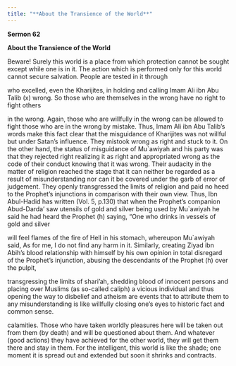 ```yaml
---
title: "**About the Transience of the World**" 
---
```

**Sermon 62**

**About the Transience of the World**

Beware\! Surely this world is a place from which protection cannot be sought except while one is in it\. The action which is performed only for this world cannot secure salvation\. People are tested in it through

who excelled, even the Kharijites, in holding and calling Imam Ali ibn Abu Talib \(x\) wrong\. So those who are themselves in the wrong have no right to fight others

in the wrong\. Again, those who are willfully in the wrong can be allowed to fight those who are in the wrong by mistake\. Thus, Imam Ali ibn Abu Talib’s words make this fact clear that the misguidance of Kharijites was not willful but under Satan’s influence\. They mistook wrong as right and stuck to it\. On the other hand, the status of misguidance of Mu\`awiyah and his party was that they rejected right realizing it as right and appropriated wrong as the code of their conduct knowing that it was wrong\. Their audacity in the matter of religion reached the stage that it can neither be regarded as a result of misunderstanding nor can it be covered under the garb of error of judgement\. They openly transgressed the limits of religion and paid no heed to the Prophet’s injunctions in comparison with their own view\. Thus, Ibn Abul\-Hadid has written \(Vol\. 5, p\.130\) that when the Prophet’s companion Abud\-Darda’ saw utensils of gold and silver being used by Mu\`awiyah he said he had heard the Prophet \(h\) saying, “One who drinks in vessels of gold and silver

will feel flames of the fire of Hell in his stomach, whereupon Mu\`awiyah said, As for me, I do not find any harm in it\. Similarly, creating Ziyad ibn Abih’s blood relationship with himself by his own opinion in total disregard of the Prophet’s injunction, abusing the descendants of the Prophet \(h\) over the pulpit,

transgressing the limits of shari’ah, shedding blood of innocent persons and placing over Muslims \(as so\-called caliph\) a vicious individual and thus opening the way to disbelief and atheism are events that to attribute them to any misunderstanding is like willfully closing one’s eyes to historic fact and common sense\.

<a id="page439"></a>calamities\. Those who have taken worldly pleasures here will be taken out from them \(by death\) and will be questioned about them\. And whatever \(good actions\) they have achieved for the other world, they will get them there and stay in them\. For the intelligent, this world is like the shade; one moment it is spread out and extended but soon it shrinks and contracts\.

